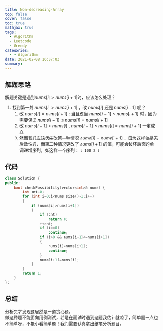 ```yaml
---
title: Non-decreasing-Array
top: false
cover: false
toc: true
mathjax: true
tags:
  - Algorithm
  - Leetcode
  - Greedy
categories:
  - - Algorithm
date: 2021-02-08 16:07:03
summary:
---
```


## 解题思路
解题关键是遇到$nums[i]>nums[i+1]$时，应该怎么处理？

1. 找到第一处 $nums[i]>nums[i+1]$ ，改 $nums[i]$ 还是 $nums[i+1]$ 呢？
   1. 改 $nums[i]=nums[i+1]$ : 当且仅当 $nums[i-1]\leq nums[i+1]$ 时，因为需要保证 $nums[i-1] \leq nums[i] = nums[i+1]$
   2. 改 $nums[i+1] = nums[i]$ , $nums[i-1] \leq nums[i] = nums[i+1]$ 一定成立
   3. 然而我们应该优先改第一种情况 $nums[i]=nums[i+1]$ ，因为这样做是无后效性的，而第二种情况更改了 $nums[i+1]$ 的值，可能会破坏后面的单调递增序列，如这样一个序列： `1 100 2 3`


## 代码

```cpp
class Solution {
public:
    bool checkPossibility(vector<int>& nums) {
        int cnt=0;
        for (int i=0;i<nums.size()-1;i++)
        {
            if (nums[i]>nums[i+1])
            {
                if (cnt)
                    return 0;
                ++cnt;
                if (i==0)
                    continue;
                if (i>0 && nums[i-1]<=nums[i+1])
                {
                    nums[i]=nums[i+1];
                    continue;
                }
                nums[i+1]=nums[i];
            }
        }
        return 1;
    }
};
```


## 总结
分析完才发现这居然是一道贪心题。  
做这种题不能面向用例测试，若是在面试时遇到这题我估计就凉了，简单题一点也不简单呀，不能小看简单题！我们需要认真拿出纸笔分析题目。